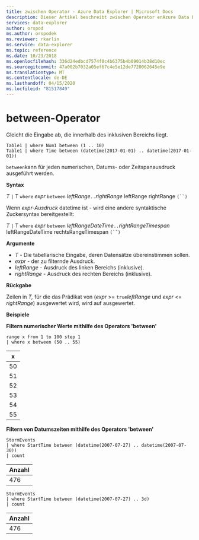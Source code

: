 ```yaml
---
title: zwischen Operator - Azure Data Explorer | Microsoft Docs
description: Dieser Artikel beschreibt zwischen Operator enAzure Data Explorer.
services: data-explorer
author: orspod
ms.author: orspodek
ms.reviewer: rkarlin
ms.service: data-explorer
ms.topic: reference
ms.date: 10/23/2018
ms.openlocfilehash: 336d24edbcd7574f0c4b6375b4b09014b38d10ec
ms.sourcegitcommit: 47a002b7032a05ef67c4e5e12de7720062645e9e
ms.translationtype: MT
ms.contentlocale: de-DE
ms.lasthandoff: 04/15/2020
ms.locfileid: "81517849"
---
```

# <a name="between-operator"></a>between-Operator

Gleicht die Eingabe ab, die innerhalb des inklusiven Bereichs liegt.

```kusto
Table1 | where Num1 between (1 .. 10)
Table1 | where Time between (datetime(2017-01-01) .. datetime(2017-01-01))
```

`between`kann für jeden numerischen, Datums- oder Zeitspanausdruck ausgeführt werden.
 
**Syntax**

*T* `|` T `where` *expr* `between` *leftRange*` .. `*rightRange* leftRange rightRange `(``)`   
 
Wenn *expr-Ausdruck* datetime ist - wird eine andere syntaktische Zuckersyntax bereitgestellt:

*T* `|` T `where` *expr* `between` *leftRangeDateTime*` .. `*rightRangeTimespan* leftRangeDateTime rechtsRangeTimespan `(``)`   

**Argumente**

* *T* - Die tabellarische Eingabe, deren Datensätze übereinstimmen sollen.
* *expr* - der zu filternde Ausdruck.
* *leftRange* - Ausdruck des linken Bereichs (inklusive).
* *rightRange* - Ausdruck des rechten Bereichs (inklusive).

**Rückgabe**

Zeilen in *T,* für die das Prädikat von (*expr* >=  `true`*leftRange* und *expr* <= *rightRange*) ausgewertet wird, wird auf ausgewertet.

**Beispiele**  

**Filtern numerischer Werte mithilfe des Operators 'between'**  

```kusto
range x from 1 to 100 step 1
| where x between (50 .. 55)
```

|x|
|---|
|50|
|51|
|52|
|53|
|54|
|55|

**Filtern von Datumszeiten mithilfe des Operators 'between'**  


```kusto
StormEvents
| where StartTime between (datetime(2007-07-27) .. datetime(2007-07-30))
| count 
```

|Anzahl|
|---|
|476|


```kusto
StormEvents
| where StartTime between (datetime(2007-07-27) .. 3d)
| count 
```

|Anzahl|
|---|
|476|